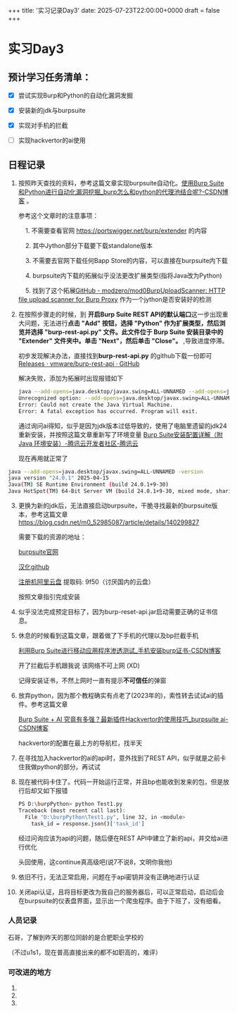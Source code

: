 +++
title: '实习记录Day3'
date: 2025-07-23T22:00:00+0000
draft = false
+++

# 实习Day3

## 预计学习任务清单：

- [x] 尝试实现Burp和Python的自动化漏洞发掘

- [x] 安装新的jdk与burpsuite

- [x] 实现对手机的拦截

- [ ] 实现hackvertor的ai使用

## 日程记录

1. 按照昨天查找的资料，参考这篇文章实现burpsuite自动化。[使用Burp Suite和Python进行自动化漏洞挖掘_burp怎么和python的代理池结合呢?-CSDN博客](https://blog.csdn.net/weixin_44556964/article/details/130515810) 。
   
   参考这个文章时的注意事项：
   
       1. 不需要查看官网 https://portswigger.net/burp/extender 的内容
   
       2. 其中Jython部分下载要下载standalone版本
   
       3. 不需要去官网下载任何Bapp Store的内容，可以直接在burpsuite内下载
   
       4. burpsuite内下载的拓展似乎没法更改扩展类型(指将Java改为Python)
   
       5. 找到了这个拓展[GitHub - modzero/mod0BurpUploadScanner: HTTP file upload scanner for Burp Proxy](https://github.com/modzero/mod0BurpUploadScanner) 作为一个jython是否安装好的检测

2. 在按照步骤走的时候，到 **开启Burp Suite REST API的默认端口**这一步出现重大问题，无法进行**点击 "Add" 按钮，选择 "Python" 作为扩展类型，然后浏览并选择 "burp-rest-api.py" 文件。此文件位于 Burp Suite 安装目录中的 "Extender" 文件夹中。单击 "Next"，然后单击 "Close"。** ,导致进度停滞。
   
   初步发现解决办法，直接找到**burp-rest-api.py** 的github下载一份即可
   [Releases · vmware/burp-rest-api · GitHub](https://github.com/vmware/burp-rest-api/releases) 
   
   解决失败，添加为拓展时出现报错如下
   
   ```bash
   java --add-opens=java.desktop/javax.swing=ALL-UNNAMED --add-opens=java.base/java.lang=ALL-UNNAMED -cp "burpsuite_pro.jar;burp-rest-api-2.3.2.jar" org.springframework.boot.loader.launch.JarLauncher
   Unrecognized option: --add-opens=java.desktop/javax.swing=ALL-UNNAMED
   Error: Could not create the Java Virtual Machine.
   Error: A fatal exception has occurred. Program will exit.
   ```
   
   通过询问ai得知，似乎是因为jdk版本过低导致的，使用了电脑里遗留的jdk24重新安装，并按照这篇文章重新写了环境变量 [Burp Suite安装配置详解（附Java 环境安装）-腾讯云开发者社区-腾讯云](https://cloud.tencent.com/developer/article/2105237) 
   
   现在再用就正常了

```bash
java --add-opens=java.desktop/javax.swing=ALL-UNNAMED -version
java version "24.0.1" 2025-04-15
Java(TM) SE Runtime Environment (build 24.0.1+9-30)
Java HotSpot(TM) 64-Bit Server VM (build 24.0.1+9-30, mixed mode, sharing)
```

3. 更换为新的jdk后，无法直接启动burpsuite，干脆寻找最新的burpsuite版本，参考这篇文章 https://blog.csdn.net/m0_52985087/article/details/140299827 
   
   需要下载的资源的地址：
   
   [burpsuite官网](https://portswigger.net/burp/releases) 
   
   [汉化github](https://github.com/Leon406/BurpSuiteCN-Release/releases) 
   
   [注册机阿里云盘](https://www.alipan.com/s/2ApWGFKVbi3) 提取码: 9f50（讨厌国内的云盘）
   
   按照文章指引完成安装

4. 似乎没法完成预定目标了，因为burp-reset-api.jar启动需要正确的证书信息。

5. 休息的时候看到这篇文章，跟着做了下手机的代理以及bp拦截手机
   
   [利用Burp Suite进行移动应用程序渗透测试_手机安装burp证书-CSDN博客](https://blog.csdn.net/weixin_44556964/article/details/130489161?spm=1001.2014.3001.5501) 
   
   开了拦截后手机跟我说 该网络不可上网 (XD)  
   
   记得安装证书，不然上网时一直有提示**不可信任**的弹窗

6. 放弃python，因为那个教程确实有点老了(2023年的)，索性转去试试ai的插件。参考这篇文章
   
   [Burp Suite + AI 究竟有多强？最新插件Hackvertor的使用技巧_burpsuite ai-CSDN博客](https://blog.csdn.net/weixin_43847838/article/details/146186648) 
   
   hackvertor的配置在最上方的导航栏，找半天

7. 在寻找加入hackvertor的ai的api时，意外找到了REST API，似乎就是之前卡住我做python的部分。再试试

8. 现在被代码卡住了。代码一开始运行正常，并且bp也能收到发来的包，但是放行后却又如下报错
   
   ```bash
   PS D:\burpPython> python Test1.py
   Traceback (most recent call last):
     File "D:\burpPython\Test1.py", line 32, in <module>
       task_id = response.json()['task_id']
   ```
   
   经过问询应该为api的问题，随后便在REST API中建立了新的api，并交给ai进行优化
   
   头回使用，这continue真高级吧(说7不说8，文明你我他)

9. 依旧不行，无法正常启用，问题在于api密钥并没有正确地进行认证

10. 关闭api认证，且将目标更改为我自己的服务器后，可以正常启动，启动后会在burpsuite的仪表盘界面，显示出一个爬虫程序。由于下班了，没有细看。

### 人员记录

石哥，了解到昨天的那位同龄的是合肥职业学校的

（不过u1s1，现在普高直接出来的都不如职高的，难评）

### 可改进的地方

1.

2.

3.

